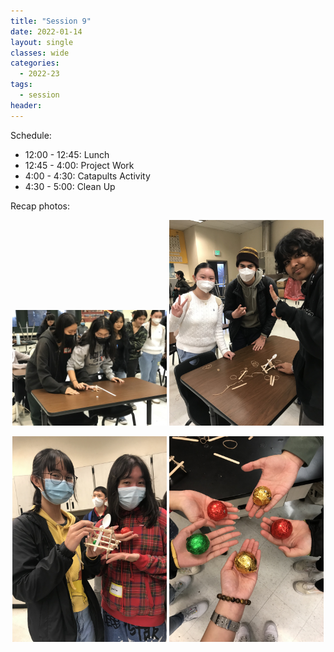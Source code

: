 ```yaml
---
title: "Session 9"
date: 2022-01-14
layout: single
classes: wide
categories:
  - 2022-23
tags:
  - session
header:
---
```


Schedule:
- 12:00 - 12:45: Lunch
- 12:45 - 4:00: Project Work
- 4:00 - 4:30: Catapults Activity
- 4:30 - 5:00: Clean Up

Recap photos:
<p align="center">
    <img src="/assets/images/2022-23/sessions/9/1.jpg" width="49%" />
    <img src="/assets/images/2022-23/sessions/9/2.jpg" width="49%    " />
</p>
<p align="center">
    <img src="/assets/images/2022-23/sessions/9/3.jpg" width="49%" />
    <img src="/assets/images/2022-23/sessions/9/4.jpg" width="49%    " />
</p>
